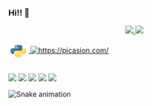 ### Hi!! 👋

<!--
**afrogaara/afrogaara** is a ✨ _special_ ✨ repository because its `README.md` (this file) appears on your GitHub profile.

Here are some ideas to get you started:

- 🔭 I’m currently working on: Python
- 💬 Ask me about: CyberSecurity
- 😄 Pronouns: HE/HIS

-->
<div align="center">
  <a href="https://github.com/afrogaara">
  <img height="125em" src="https://github-readme-stats.vercel.app/api?username=afrogaara&show_icons=true&theme=cobalt&include_all_commits=true&count_private=true"/>
  <img height="125em" src="https://github-readme-stats.vercel.app/api/top-langs/?username=afrogaara&layout=compact&langs_count=7&theme=dracula"/>
</div>
<div style="display: inline_block"><br>
  <img align="center" alt="Rob-Python" height="30" width="40" src="https://raw.githubusercontent.com/devicons/devicon/master/icons/python/python-original.svg">
<a href="https://picasion.com/"><img src="https://i.picasion.com/pic92/ba0375e5775aeedaaab38692aaaa6359.gif" width="90" height="90" border="0" alt="https://picasion.com/" /></a><br /><a href="https://picasion.com/">
</div>

  ##

<div> 
  <a href="https://instagram.com/afrogaara" target="_blank"><img src="https://img.shields.io/badge/-Instagram-%23E4405F?style=for-the-badge&logo=instagram&logoColor=white" target="_blank"></a>
 	<a href="https://www.twitch.tv/afrogaara" target="_blank"><img src="https://img.shields.io/badge/Twitch-9146FF?style=for-the-badge&logo=twitch&logoColor=white" target="_blank"></a>
  <a href="https://discord.gg/KsfNuejJ3E" target="_blank"><img src="https://img.shields.io/badge/Discord-7289DA?style=for-the-badge&logo=discord&logoColor=white" target="_blank"></a> 
  <a href="https://www.linkedin.com/in/robertocoliver/" target="_blank"><img src="https://img.shields.io/badge/-LinkedIn-%230077B5?style=for-the-badge&logo=linkedin&logoColor=white" target="_blank"></a> 
  <a href="https://medium.com/@robertocoliver" target="_blank"><img src="https://img.shields.io/badge/Medium-12100E?style=for-the-badge&logo=medium&logoColor=white" target="_blank"></a>

   ![Snake animation](https://github.com/afrogaara/robertocesar/blob/output/github-contribution-grid-snake.svg)
  
</div>
